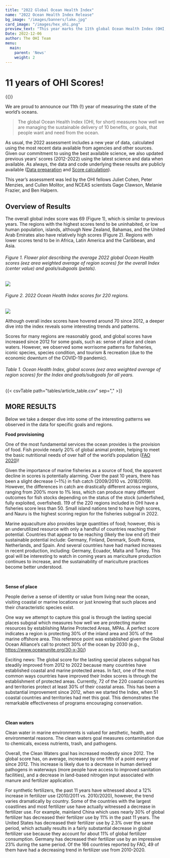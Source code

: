 ```yaml
---
title: "2022 Global Ocean Health Index"
name: "2022 Ocean Health Index Release"
bg_image: "/images/banners/lake.jpg"
card_image: "/images/hex_ohi.png"
preview_text: "This year marks the 11th global Ocean Health Index (OHI, for short) assessment measuring the sustainable delivery of 10 benefits, or goals, that people want and need from the ocean. The ..."
Date: 2022-12-06
author: The OHI Team 
menu:
  main:
    parent: 'News'
    weight: 2
---
```


# 11 years of OHI Scores!

{{<newsHead>}}


We are proud to announce our 11th (!) year of measuring the state of the world’s oceans. 

>  The global Ocean Health Index (OHI, for short) measures how well we are managing the sustainable delivery of 10 benefits, or goals, that people want and need from the ocean. 
  
As usual, the 2022 assessment includes a new year of data, calculated using the most recent data available from agencies and other sources. Given our commitment to using the best available science, we also updated previous years’ scores (2012-2022) using the latest science and data when available. As always, the data and code underlying these results are publicly available ([Data preparation](https://github.com/OHI-Science/ohiprep_v2022) and [Score calculation](https://github.com/OHI-Science/ohi-global/releases)).

This year’s assessment was led by the OHI fellows Juliet Cohen, Peter Menzies, and Cullen Molitor, and NCEAS scientists Gage Clawson, Melanie Frazier, and Ben Halpern. 

## Overview of Results

The overall global index score was 69 (Figure 1), which is similar to previous years. The regions with the highest scores tend to be uninhabited, or low human population, islands, although New Zealand, Bahamas, and the United Arab Emirates also have relatively high scores (Figure 2). Regions with lower scores tend to be in Africa, Latin America and the Caribbean, and Asia.

###### Figure 1. Flower plot describing the average 2022 global Ocean Health scores (eez area weighted average of region scores) for the overall Index (center value) and goals/subgoals (petals).

![](/images/flower_GlobalAverage.png)

###### Figure 2. 2022 Ocean Health Index scores for 220 regions.

![](/images/infographs/global_map_Index_2022_mol.png)

Although overall index scores have hovered around 70 since 2012, a deeper dive into the index reveals some interesting trends and patterns.

Scores for many regions are reasonably good, and global scores have increased since 2012 for some goals, such as: sense of place and clean waters. However, we observed some worrisome patterns for fisheries, iconic species, species condition, and tourism & recreation (due to the economic downturn of the COVID-19 pandemic).

###### Table 1. Ocean Health Index, global scores (eez area weighted average of region scores) for the Index and goals/subgoals for all years.

{{< csvTable path="tables/article_table.csv" sep="," >}}


## MORE RESULTS

Below we take a deeper dive into some of the interesting patterns we observed in the data for specific goals and regions.  

**Food provisioning**

One of the most fundamental services the ocean provides is the provision of food. Fish provide nearly 20% of global animal protein, helping to meet the basic nutritional needs of over half of the world’s population ([FAO 2020](https://www.fao.org/state-of-fisheries-aquaculture))! 

Given the importance of marine fisheries as a source of food, the apparent decline in scores is potentially alarming. Over the past 10 years, there has been a slight decrease (~1%) in fish catch (2009/2010 vs. 2018/2019). However, the differences in catch are drastically different across regions, ranging from 200% more to 1% less, which can produce many different outcomes for fish stocks depending on the status of the stock (underfished, fully exploited, overfished). 119 of the 220 regions included in OHI have a fisheries score less than 50. Small island nations tend to have high scores, and Nauru is the highest scoring region for the fisheries subgoal in 2022.

Marine aquaculture also provides large quantities of food; however, this is an underutilized resource with only a handful of countries reaching their potential. Countries that appear to be reaching (likely the low end of) their sustainable potential include: Germany, Finland, Denmark, South Korea, Netherlands, and Spain. And several countries have had marked increases in recent production, including: Germany, Ecuador, Malta and Turkey. This goal will be interesting to watch in coming years as mariculture production continues to increase, and the sustainability of mariculture practices become better understood.

<br>

**Sense of place**

People derive a sense of identity or value from living near the ocean, visiting coastal or marine locations or just knowing that such places and their characteristic species exist. 

One way we attempt to capture this goal is through the lasting special places subgoal which measures how well we are protecting marine resources by establishing Marine Protected Areas, MPAs. A perfect score indicates a region is protecting 30% of the inland area and 30% of the marine offshore area. This reference point was established given  the Global Ocean Alliance’s call to protect 30% of the ocean by 2030 (e.g., https://www.oceanunite.org/30-x-30/)

Exciting news: The global score for the lasting special places subgoal has steadily improved from 2012 to 2022 because many countries have established coastal and marine protected areas. In fact, one of the most common ways countries have improved their Index scores is through the establishment of protected areas. Currently, 72 of the 220 coastal countries and territories protect at least 30% of their coastal areas. This has been a substantial improvement since 2012, when we started the Index, when 51 coastal countries and territories had met this goal. This demonstrates the remarkable effectiveness of programs encouraging conservation.

<br>

**Clean waters**

Clean water in marine environments is valued for aesthetic, health, and environmental reasons.  The clean waters goal measures contamination due to chemicals, excess nutrients, trash, and pathogens.

Overall, the Clean Waters goal has increased modestly since 2012. The global score has, on average, increased by one fifth of a point every year since 2012. This increase is likely due to a decrease in human derived pathogens in waterways (more people have access to improved sanitation facilities), and a decrease in land-based nitrogen input associated with manure and fertilizer application.

For synthetic fertilizers, the past 11 years have witnessed about a 12% increase in fertilizer use (2010/2011 vs. 2010/2020), however, the trend varies dramatically by country. Some of the countries with the largest coastlines and most fertilizer use have actually witnessed a decrease in fertilizer use. For example, mainland China which uses nearly 30% of global fertilizer has decreased their fertilizer use by 11% in the past 11 years. The United States has decreased their fertilizer use by 2.3% over the same period, which actually results in a fairly substantial decrease in global fertilizer use because they account for about 11% of global fertilizer consumption. Germany has decreased their fertilizer use by an impressive 23% during the same period. Of the 166 countries reported by FAO, 49 of them have had a decreasing trend in fertilizer use from 2010-2020.

